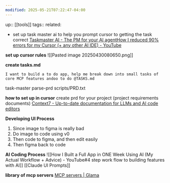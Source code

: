 ```yaml
---
modified: 2025-05-21T07:22:47-04:00
---
```

up::  [[tools]]
tags:: 
related: 

- set up task master ai to help you prompt cursor to getting the task correct
[Taskmaster AI - The PM for your AI agent](https://www.task-master.dev/)[How I reduced 90% errors for my Cursor (+ any other AI IDE) - YouTube](https://www.youtube.com/watch?v=1L509JK8p1I)

**set up cursor rules**
![[Pasted image 20250430080650.png]]

**create tasks.md**
```
I want to build a to do app, help me break down into small tasks of core MCP features andoo to do @TASKS.md
```

task-master parse-prd scripts/PRD.txt


**how to set up in cursor**
create prd for your project (project requirements documents)
[Context7 - Up-to-date documentation for LLMs and AI code editors](https://context7.com/)

**Developing UI Process**
1. Since image to figma is really bad
2. Do image to code using v0
3. Then code to figma, and then edit easily
4. Then figma back to code

**AI Coding Process** ![[How I Built a Full App in ONE Week Using AI (My Actual Workflow + Advice) - YouTube#4 step work flow to building features with AI]]
[[Claude UI Prompts]]

**library of mcp servers**
[MCP servers | Glama](https://glama.ai/mcp/servers)